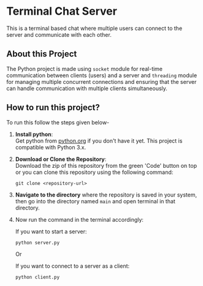 # Terminal Chat Server
This is a terminal based chat where multiple users can connect to the server and communicate with each other.

## About this Project
The Python project is made using `socket` module for real-time communication between clients (users) and a server and `threading` module for managing multiple concurrent connections and ensuring that the server can handle communication with multiple clients simultaneously.

## How to run this project?
To run this follow the steps given below-
1. **Install python**: <br>
Get python from [python.org](https://www.python.org/downloads/) if you don't have it yet. This project is compatible with Python 3.x.

2. **Download or Clone the Repository**: <br>
Download the zip of this repository  from the green 'Code' button on top or you can clone this repository using the following command:
   ```
   git clone <repository-url>
   ```

3. **Navigate to the directory** where the repository is saved in your system, then go into the directory named `main` and open terminal in that directory.

4. Now run the command in the terminal accordingly:

    If you want to start a server:
    ```
    python server.py
    ```
    Or
    
    If you want to connect to a server as a client:
    ```
    python client.py
    ```